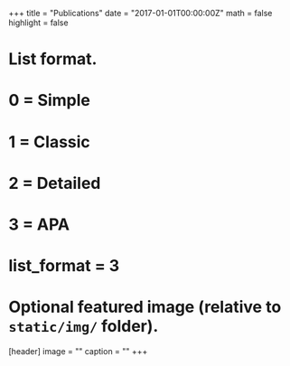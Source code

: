 +++
title = "Publications"
date = "2017-01-01T00:00:00Z"
math = false
highlight = false

# List format.
#   0 = Simple
#   1 = Classic
#   2 = Detailed
#   3 = APA
# list_format = 3

# Optional featured image (relative to `static/img/` folder).
[header]
image = ""
caption = ""
+++
